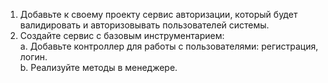 1. Добавьте к своему проекту сервис авторизации, который будет валидировать и
   авторизовывать пользователей системы.
2. Создайте сервис с базовым инструментарием:  
   a. Добавьте контроллер для работы с пользователями: регистрация, логин.  
   b. Реализуйте методы в менеджере.
